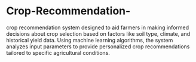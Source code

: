 # Crop-Recommendation-
crop recommendation system designed to aid farmers in making informed decisions about crop selection based on factors like soil type, climate, and historical yield data. Using machine learning algorithms, the system analyzes input parameters to provide personalized crop recommendations tailored to specific agricultural conditions.
